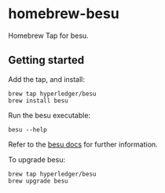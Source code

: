 # homebrew-besu
Homebrew Tap for besu.

## Getting started
Add the tap, and install:

```
brew tap hyperledger/besu
brew install besu
```
Run the besu executable:

```
besu --help
```

Refer to the [besu docs](https://besu.hyperledger.org) for further information.

To upgrade besu:
```
brew tap hyperledger/besu
brew upgrade besu
```
